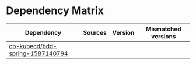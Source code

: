 # Dependency Matrix

Dependency | Sources | Version | Mismatched versions
---------- | ------- | ------- | -------------------
[cb-kubecd/bdd-spring-1587140794](https://github.com/cb-kubecd/bdd-spring-1587140794.git) |  | []() | 
